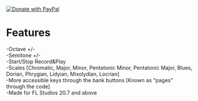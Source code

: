 [![Donate with PayPal](https://raw.githubusercontent.com/stefan-niedermann/paypal-donate-button/master/paypal-donate-button.png)](https://www.paypal.com/cgi-bin/webscr?cmd=_donations&business=5T62652PWUJF4&currency_code=USD)
# Features
  -Octave +/-\
  -Semitone +/-\
  -Start/Stop Record&Play\
  -Scales [Chromatic, Major, Minor, Pentatonic Minor, Pentatonic Major, Blues, Dorian, Phrygian, Lidyian, Mixolydian, Locrian]\
  -More accessible keys through the bank buttons [Known as "pages" through the code]\
  -Made for FL Studios 20.7 and above
